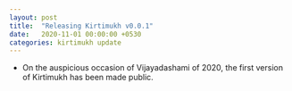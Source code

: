 ```yaml
---
layout: post
title:  "Releasing Kirtimukh v0.0.1"
date:   2020-11-01 00:00:00 +0530
categories: kirtimukh update
---
```


- On the auspicious occasion of Vijayadashami of 2020, the first version of Kirtimukh has been made public.